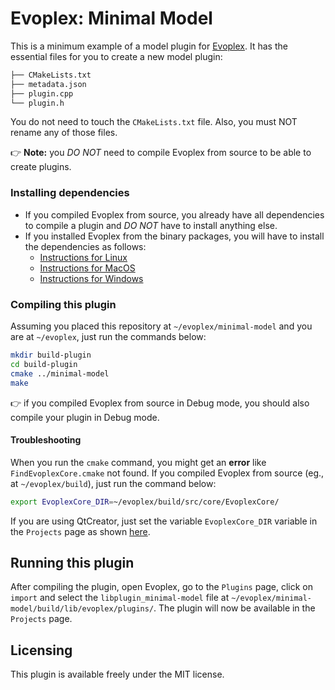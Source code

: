 # Evoplex: Minimal Model

This is a minimum example of a model plugin for [Evoplex](https://evoplex.github.io). It has the essential files for you to create a new model plugin:
``` bash
├── CMakeLists.txt
├── metadata.json
├── plugin.cpp
└── plugin.h
```
You do not need to touch the `CMakeLists.txt` file. Also, you must NOT rename any of those files.

:point_right: **Note:** you *DO NOT* need to compile Evoplex from source to be able to create plugins.

### Installing dependencies
* If you compiled Evoplex from source, you already have all dependencies to compile a plugin and *DO NOT* have to install anything else.
* If you installed Evoplex from the binary packages, you will have to install the dependencies as follows:
    * [Instructions for Linux](https://github.com/evoplex/evoplex/wiki/Building-on-Linux#installing-dependencies)
    * [Instructions for MacOS](https://github.com/evoplex/evoplex/wiki/Building-on-MacOS#installing-dependencies)
    * [Instructions for Windows](https://github.com/evoplex/evoplex/wiki/Building-on-Windows#installing-dependencies)

### Compiling this plugin
Assuming you placed this repository at `~/evoplex/minimal-model` and you are at `~/evoplex`, just run the commands below:
``` bash
mkdir build-plugin
cd build-plugin
cmake ../minimal-model
make
```
:point_right: if you compiled Evoplex from source in Debug mode, you should also compile your plugin in Debug mode.

#### Troubleshooting
When you run the `cmake` command, you might get an **error** like `FindEvoplexCore.cmake` not found. If you compiled Evoplex from source (eg., at `~/evoplex/build`), just run the command below:
``` bash
export EvoplexCore_DIR=~/evoplex/build/src/core/EvoplexCore/
```
If you are using QtCreator, just set the variable `EvoplexCore_DIR` variable in the `Projects` page as shown [here](https://i.imgur.com/hyKuFR3.png).

## Running this plugin
After compiling the plugin, open Evoplex, go to the `Plugins` page, click on `import` and select the `libplugin_minimal-model` file at `~/evoplex/minimal-model/build/lib/evoplex/plugins/`. The plugin will now be available in the `Projects` page.

## Licensing
This plugin is available freely under the MIT license.
